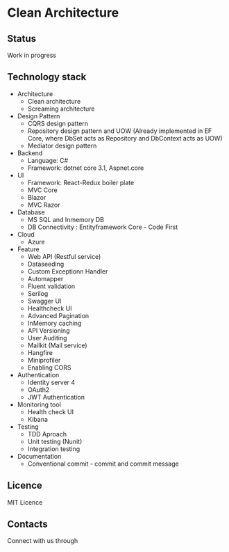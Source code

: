 # Clean Architecture

## Status

Work in progress

## Technology stack

* Architecture
    - Clean architecture
    - Screaming architecture
* Design Pattern
    - CQRS design pattern
    - Repository design pattern and UOW (Already implemented in EF Core, where DbSet acts as Repository and DbContext acts as UOW)
    - Mediator design pattern
* Backend
    - Language: C#
    - Framework: dotnet core 3.1, Aspnet.core
* UI
    - Framework: React-Redux boiler plate
    - MVC Core
    - Blazor
    - MVC Razor
* Database
    - MS SQL and Inmemory DB
    - DB Connectivity : Entityframework Core - Code First
* Cloud
    - Azure
* Feature
    - Web API (Restful service)
    - Dataseeding
    - Custom Exceptionn Handler
    - Automapper
    - Fluent validation
    - Serilog
    - Swagger UI
    - Healthcheck UI
    - Advanced Pagination
    - InMemory caching
    - API Versioning
    - User Auditing
    - Mailkit (Mail service)
    - Hangfire
    - Miniprofiler
    - Enabling CORS
* Authentication
    - Identity server 4
    - OAuth2
    - JWT Authentication
* Monitoring tool
    - Health check UI
    - Kibana
* Testing
    - TDD Aproach
    - Unit testing (Nunit)        
    - Integration testing
* Documentation
    - Conventional commit - commit and commit message    

## Licence

MIT Licence

## Contacts

Connect with us through 
